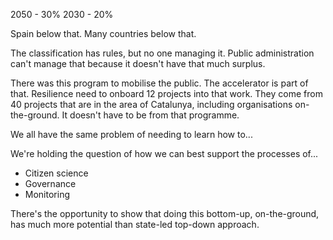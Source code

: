 2050 - 30%
2030 - 20%

Spain below that. Many countries below that.

The classification has rules, but no one managing it. Public administration can't manage that because it doesn't have that much surplus. 

There was this program to mobilise the public. The accelerator is part of that. Resilience need to onboard 12 projects into that work. They come from 40 projects that are in the area of Catalunya, including organisations on-the-ground. It doesn't have to be from that programme. 

We all have the same problem of needing to learn how to...

We're holding the question of how we can best support the processes of...

- Citizen science
- Governance
- Monitoring

There's the opportunity to show that doing this bottom-up, on-the-ground, has much more potential than state-led top-down approach.

